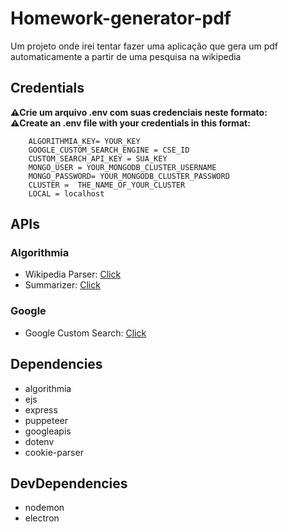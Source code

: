 # Homework-generator-pdf
Um projeto onde irei tentar fazer uma aplicação que gera um pdf automaticamente a partir de uma pesquisa na wikipedia

## Credentials
**⚠️Crie um arquivo .env com suas credenciais neste formato:** <br>
**⚠️Create an .env file with your credentials in this format:**
```
    ALGORITHMIA_KEY= YOUR_KEY
    GOOGLE_CUSTOM_SEARCH_ENGINE = CSE_ID
    CUSTOM_SEARCH_API_KEY = SUA_KEY
    MONGO_USER = YOUR_MONGODB_CLUSTER_USERNAME
    MONGO_PASSWORD= YOUR_MONGODB_CLUSTER_PASSWORD
    CLUSTER =  THE_NAME_OF_YOUR_CLUSTER
    LOCAL = localhost
```

## APIs
### Algorithmia
- Wikipedia Parser: <a href='https://algorithmia.com/algorithms/web/WikipediaParser'>Click</a>
- Summarizer: <a href='https://algorithmia.com/algorithms/nlp/Summarizer'>Click</a>

### Google
- Google Custom Search: <a href='https://developers.google.com/custom-search/v1/overview'>Click</a>

## Dependencies
- algorithmia
- ejs
- express
- puppeteer
- googleapis
- dotenv
- cookie-parser

## DevDependencies
- nodemon
- electron